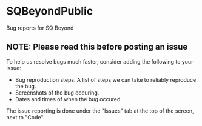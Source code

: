 # SQBeyondPublic
Bug reports for SQ Beyond

## NOTE: Please read this before posting an issue
To help us resolve bugs much faster, consider adding the following to your issue:
- Bug reproduction steps. A list of steps we can take to reliably reproduce the bug.
- Screenshots of the bug occuring.
- Dates and times of when the bug occured.

The issue reporting is done under the "Issues" tab at the top of the screen, next to "Code".
